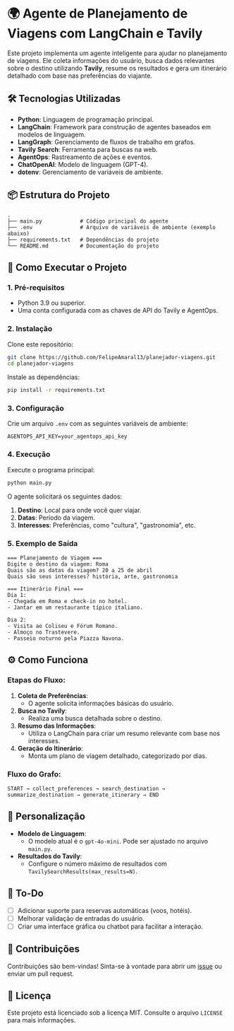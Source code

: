 # 🌍 Agente de Planejamento de Viagens com LangChain e Tavily

Este projeto implementa um agente inteligente para ajudar no planejamento de viagens. Ele coleta informações do usuário, busca dados relevantes sobre o destino utilizando **Tavily**, resume os resultados e gera um itinerário detalhado com base nas preferências do viajante.

## 🛠️ Tecnologias Utilizadas
- **Python**: Linguagem de programação principal.
- **LangChain**: Framework para construção de agentes baseados em modelos de linguagem.
- **LangGraph**: Gerenciamento de fluxos de trabalho em grafos.
- **Tavily Search**: Ferramenta para buscas na web.
- **AgentOps**: Rastreamento de ações e eventos.
- **ChatOpenAI**: Modelo de linguagem (GPT-4).
- **dotenv**: Gerenciamento de variáveis de ambiente.

## 📦 Estrutura do Projeto
```
.
├── main.py            # Código principal do agente
├── .env               # Arquivo de variáveis de ambiente (exemplo abaixo)
├── requirements.txt   # Dependências do projeto
└── README.md          # Documentação do projeto
```

## 🚀 Como Executar o Projeto

### 1. Pré-requisitos
- Python 3.9 ou superior.
- Uma conta configurada com as chaves de API do Tavily e AgentOps.

### 2. Instalação
Clone este repositório:
```bash
git clone https://github.com/FelipeAmaral13/planejador-viagens.git
cd planejador-viagens
```

Instale as dependências:
```bash
pip install -r requirements.txt
```

### 3. Configuração
Crie um arquivo `.env` com as seguintes variáveis de ambiente:
```
AGENTOPS_API_KEY=your_agentops_api_key
```

### 4. Execução
Execute o programa principal:
```bash
python main.py
```

O agente solicitará os seguintes dados:
1. **Destino**: Local para onde você quer viajar.
2. **Datas**: Período da viagem.
3. **Interesses**: Preferências, como "cultura", "gastronomia", etc.

### 5. Exemplo de Saída
```plaintext
=== Planejamento de Viagem ===
Digite o destino da viagem: Roma
Quais são as datas da viagem? 20 a 25 de abril
Quais são seus interesses? história, arte, gastronomia

=== Itinerário Final ===
Dia 1:
- Chegada em Roma e check-in no hotel.
- Jantar em um restaurante típico italiano.

Dia 2:
- Visita ao Coliseu e Fórum Romano.
- Almoço no Trastevere.
- Passeio noturno pela Piazza Navona.
```

## ⚙️ Como Funciona
### Etapas do Fluxo:
1. **Coleta de Preferências**:
   - O agente solicita informações básicas do usuário.
2. **Busca no Tavily**:
   - Realiza uma busca detalhada sobre o destino.
3. **Resumo das Informações**:
   - Utiliza o LangChain para criar um resumo relevante com base nos interesses.
4. **Geração do Itinerário**:
   - Monta um plano de viagem detalhado, categorizado por dias.

### Fluxo do Grafo:
```plaintext
START → collect_preferences → search_destination → summarize_destination → generate_itinerary → END
```

## 🔧 Personalização
- **Modelo de Linguagem**:
  - O modelo atual é o `gpt-4o-mini`. Pode ser ajustado no arquivo `main.py`.
- **Resultados do Tavily**:
  - Configure o número máximo de resultados com `TavilySearchResults(max_results=N)`.

## 📘 To-Do
- [ ] Adicionar suporte para reservas automáticas (voos, hotéis).
- [ ] Melhorar validação de entradas do usuário.
- [ ] Criar uma interface gráfica ou chatbot para facilitar a interação.

## 🧡 Contribuições
Contribuições são bem-vindas! Sinta-se à vontade para abrir um [issue](https://github.com/seu-usuario/planejador-viagens/issues) ou enviar um pull request.


## 📜 Licença
Este projeto está licenciado sob a licença MIT. Consulte o arquivo `LICENSE` para mais informações.
